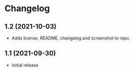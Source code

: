 # Changelog

## 1.2 (2021-10-03)

- Adds license, README, changelog and screenshot to repo.

## 1.1 (2021-09-30)

- Initial release
